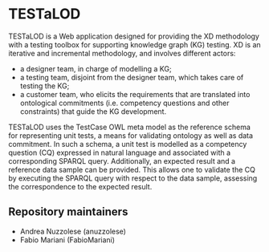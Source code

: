 # TESTaLOD

TESTaLOD is a Web application designed for providing the XD methodology with a testing toolbox for supporting knowledge graph (KG) testing. XD is an iterative and incremental methodology, and involves different actors:

 - a designer team, in charge of modelling a KG;
 - a testing team, disjoint from the designer team, which takes care of testing the KG;
 - a customer team, who elicits the requirements that are translated into ontological commitments (i.e. competency questions and other constraints) that guide the KG development.

TESTaLOD uses the TestCase OWL meta model as the reference schema for representing unit tests, a means for validating ontology as well as data commitment. In such a schema, a unit test is modelled as a competency question (CQ) expressed in natural language and associated with a corresponding SPARQL query. Additionally, an expected result and a reference data sample can be provided. This allows one to validate the CQ by executing the SPARQL query with respect to the data sample, assessing the correspondence to the expected result. 

## Repository maintainers

 - Andrea Nuzzolese (anuzzolese)
 - Fabio Mariani (FabioMariani)
